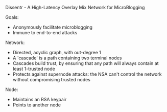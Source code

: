 Dissentr - A High-Latency Overlay Mix Network for MicroBlogging

Goals:
- Anonymously facilitate microblogging
- Immune to end-to-end attacks

Network:
- Directed, acyclic graph, with out-degree 1
- A 'cascade' is a path containing two terminal nodes
- Cascades build trust, by ensuring that any path will always contain at least 1-trusted node
- Protects against supernode attacks: the NSA can't control the network without compromising trusted nodes

Node:
- Maintains an RSA keypair
- Points to another node